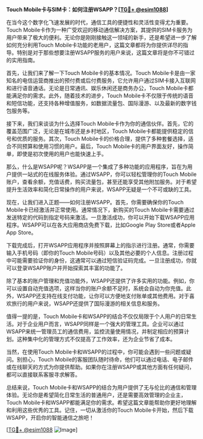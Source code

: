 **Touch Mobile卡与SIM卡：如何注册WSAPP？[[TG💪+ @esim1088](https://t.me/s/esim1088)]**

在当今这个数字化飞速发展的时代，通信工具的便捷性和灵活性变得尤为重要。Touch Mobile卡作为一种广受欢迎的移动通信解决方案，其提供的SIM卡服务为用户带来了极大的便利。无论你是刚刚接触这一领域的新手，还是希望进一步了解如何充分利用Touch Mobile卡功能的老用户，这篇文章都将为你提供详尽的指导。特别是对于那些想要注册WSAPP服务的用户来说，这篇文章将是你不可错过的实用指南。

首先，让我们来了解一下Touch Mobile卡的基本情况。Touch Mobile卡是由一家知名的电信运营商推出的预付费或后付费服务，它允许用户通过SIM卡接入互联网和进行语音通话。无论是日常通讯、娱乐休闲还是商务办公，Touch Mobile卡都能满足你的需求。此外，随着技术的进步，Touch Mobile卡不仅限于传统的语音和短信功能，还支持各种增值服务，如数据流量包、国际漫游、以及最新的数字钱包服务等。

接下来，我们来谈谈为什么选择Touch Mobile卡作为你的通信伙伴。首先，它的覆盖范围广泛，无论是在城市还是乡村地区，Touch Mobile卡都能提供稳定的信号和优质的服务。其次，Touch Mobile卡的价格合理，提供了多种套餐选择，适合不同预算和使用习惯的用户。最后，Touch Mobile卡的用户界面友好，操作简单，即使是初次使用的用户也能快速上手。

那么，什么是WSAPP呢？WSAPP是一个集成了多种功能的应用程序，旨在为用户提供一站式的在线服务体验。通过WSAPP，你可以轻松管理你的Touch Mobile账户，查看余额，充值话费，购买流量包，甚至还能享受其他附加服务。对于希望提升生活效率和简化日常操作的用户来说，WSAPP无疑是一个不可或缺的工具。

现在，让我们进入正题——如何注册WSAPP。首先，你需要确保你的Touch Mobile卡已经激活并正常使用。通常情况下，新购买的Touch Mobile卡需要通过发送特定的代码到指定号码来激活。一旦激活成功，你可以开始下载WSAPP应用程序。WSAPP可以在各大应用商店免费下载，比如Google Play Store或者Apple App Store。

下载完成后，打开WSAPP应用程序并按照屏幕上的指示进行注册。通常，你需要输入手机号码（即你的Touch Mobile号码）以及其他必要的个人信息。注册过程中可能需要验证你的身份，这通常可以通过短信验证码完成。一旦注册成功，你就可以登录WSAPP账户并开始探索其丰富的功能了。

除了基本的账户管理和充值功能外，WSAPP还提供了许多实用的功能。例如，你可以设置自动充值选项，这样当你的账户余额不足时，系统会自动为你充值。此外，WSAPP还支持在线支付功能，让你可以方便地支付账单或其他费用。对于喜欢旅行的用户来说，WSAPP还提供了国际漫游的相关信息和服务。

值得一提的是，Touch Mobile卡和WSAPP的结合不仅仅局限于个人用户的日常生活。对于企业用户而言，WSAPP同样是一个强大的管理工具。企业可以通过WSAPP来统一管理员工的通信费用，监控流量使用情况，并制定相应的预算计划。这种集中化的管理方式不仅提高了工作效率，还为企业节省了成本。

当然，在使用Touch Mobile卡和WSAPP的过程中，你可能会遇到一些问题或疑问。别担心，Touch Mobile的客服团队随时待命，他们可以通过电话、电子邮件或在线聊天的方式为你提供帮助。如果你在注册WSAPP或其他方面有任何疑问，都可以直接联系客服寻求解答。

总结来说，Touch Mobile卡和WSAPP的结合为用户提供了无与伦比的通信和管理体验。无论你是希望简化日常生活的普通用户，还是需要高效管理的企业主，Touch Mobile卡和WSAPP都能满足你的需求。希望这篇文章能帮助你更好地理解和利用这些优秀的工具。记住，一切从激活你的Touch Mobile卡开始，然后下载WSAPP，开启你的智能通信之旅吧！

[[TG💪+ @esim1088](https://t.me/s/esim1088) ![Image](https://i.postimg.cc/4NQfJmqS/Snipaste-2025-05-13-00-14-12.png)]